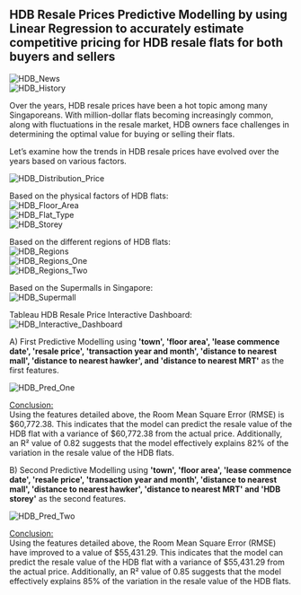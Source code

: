 ## HDB Resale Prices Predictive Modelling by using Linear Regression to accurately estimate competitive pricing for HDB resale flats for both buyers and sellers 

![HDB_News](/images/HDB_News.png) <br>
![HDB_History](/images/HDB_History.png) <br>

Over the years, HDB resale prices have been a hot topic among many Singaporeans. With million-dollar flats becoming increasingly common, along with fluctuations in the resale market, HDB owners face challenges in determining the optimal value for buying or selling their flats. <br>

Let’s examine how the trends in HDB resale prices have evolved over the years based on various factors. <br>

![HDB_Distribution_Price](/images/HDB_Dist_Price.png) <br>

Based on the physical factors of HDB flats: <br>
![HDB_Floor_Area](/images/HDB_Floor_Area.png) <br>
![HDB_Flat_Type](/images/HDB_Flat_Type.png) <br>
![HDB_Storey](/images/HDB_Storey.png) <br>

Based on the different regions of HDB flats: <br>
![HDB_Regions](/images/HDB_Regions.png) <br>
![HDB_Regions_One](/images/HDB_Regions_1.png) <br>
![HDB_Regions_Two](/images/HDB_Regions_2.png) <br>

Based on the Supermalls in Singapore: <br>
![HDB_Supermall](/images/HDB_Supermall.png) <br>

Tableau HDB Resale Price Interactive Dashboard: <br>
![HDB_Interactive_Dashboard](/images/HDB_Interactive_Dashboard.png) <br>

A) First Predictive Modelling using **'town', 'floor area', 'lease commence date', 'resale price', 'transaction year and month', 'distance to nearest mall', 'distance to nearest hawker', and 'distance to nearest MRT'** as the first features. <br> 

![HDB_Pred_One](/images/HDB_Pred_One.png) <br>

<u>Conclusion: </u> <br>
Using the features detailed above, the Room Mean Square Error (RMSE) is $60,772.38. This indicates that the model can predict the resale value of the HDB flat with a variance of $60,772.38 from the actual price. Additionally, an R² value of 0.82 suggests that the model effectively explains 82% of the variation in the resale value of the HDB flats. <br> 

B) Second Predictive Modelling using **'town', 'floor area', 'lease commence date', 'resale price', 'transaction year and month', 'distance to nearest mall', 'distance to nearest hawker', 'distance to nearest MRT' and 'HDB storey'** as the second features. <br> 

![HDB_Pred_Two](/images/HDB_Pred_Two.png) <br>

<u>Conclusion: </u> <br>
Using the features detailed above, the Room Mean Square Error (RMSE) have improved to a value of $55,431.29. This indicates that the model can predict the resale value of the HDB flat with a variance of $55,431.29 from the actual price. Additionally, an R² value of 0.85 suggests that the model effectively explains 85% of the variation in the resale value of the HDB flats. <br> 
